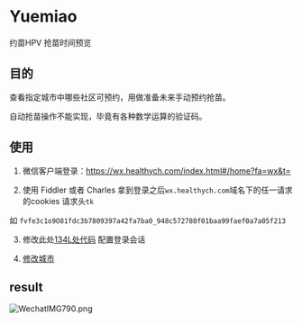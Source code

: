 # Yuemiao
约苗HPV 抢苗时间预览

## 目的

查看指定城市中哪些社区可预约，用做准备未来手动预约抢苗。

自动抢苗操作不能实现，毕竟有各种数学运算的验证码。


## 使用

1. 微信客户端登录：https://wx.healthych.com/index.html#/home?fa=wx&t= 

2. 使用 Fiddler 或者 Charles 拿到登录之后`wx.healthych.com`域名下的任一请求的cookies 请求头`tk`

如 `fvfe3c1o9O81fdc3b7809397a42fa7ba0_948c572780f01baa99faef0a7a05f213`

3. 修改此处[134L处代码](https://github.com/Hootrix/Yuemiao/blob/master/Yuemiao.py#L134) 配置登录会话

4. [修改城市](https://github.com/Hootrix/Yuemiao/blob/master/Yuemiao.py#L135)


## result

![WechatIMG790.png](https://i.loli.net/2020/04/22/pajhFVnlyrtwPI8.png)

